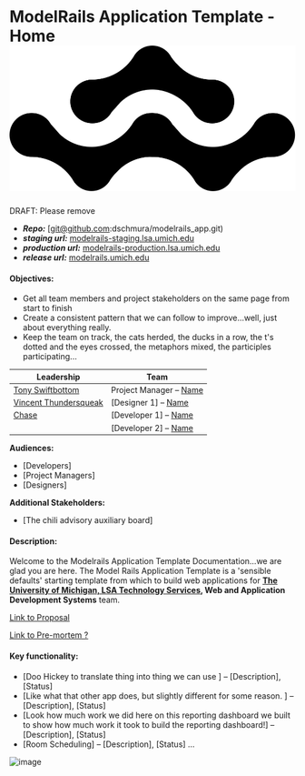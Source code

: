 # ModelRails Application Template - Home ![logo](https://raw.githubusercontent.com/dschmura/modelrails_app/main/app/assets/images/we_are_wads_mark.svg ':size=50 ') 

<div class="bg-red-700 text-red-50 pt-2 h-10 w-72 -rotate-45 text-center fixed  right-0 bottom-0 mb-32 -mr-14 z-50 shadow-2xl ">DRAFT: Please remove </div>

- ***Repo:*** [git@github.com:dschmura/modelrails_app.git)
- ***staging url:*** [modelrails-staging.lsa.umich.edu ](modelrails-staging.lsa.umich.edu )
- ***production url:*** [modelrails-production.lsa.umich.edu](modelrails-production.lsa.umich.edu) 
- ***release url:*** [modelrails.umich.edu](modelrails.umich.edu) 

#### Objectives:

- Get all team members and project stakeholders on the same page from start to finish
- Create a consistent pattern that we can follow to improve...well, just about everything really.
- Keep the team on track, the cats herded, the ducks in a row, the t's dotted and the eyes crossed, the metaphors mixed, the participles participating...

| **Leadership**                                 | **Team**                                   | 
|------------------------------------------------|--------------------------------------------|
| [Tony Swiftbottom](#)                          | Project Manager – [Name](#)                |
| [Vincent Thundersqueak](#)                     | [Designer 1] – [Name](#)                   |
| [Chase](#)                                     | [Developer 1] – [Name](#)                  |
|                                                | [Developer 2] – [Name](#)                   |


**Audiences:**
  - [Developers]
  - [Project Managers]
  - [Designers]

**Additional Stakeholders:**
  - [The chili advisory auxiliary board]

#### Description:

Welcome to the Modelrails Application Template Documentation...we are glad you are here. The Model Rails Application Template is a 'sensible defaults' starting template from which to build web applications for **[The University of Michigan, LSA Technology Services](https://lsa.umich.edu/technology-services), Web and Application Development Systems** team.

[Link to Proposal](https://imgs.xkcd.com/comics/five_years.png)

[Link to Pre-mortem ?](#)
<!-- ![image]( https://imgs.xkcd.com/comics/old_days_2.png ':size=800') -->


#### Key functionality:

- [Doo Hickey to translate thing into thing we can use ] – [Description], [Status]
- [Like what that other app does, but slightly different for some reason. ] – [Description], [Status]
- [Look how much work we did here on this reporting dashboard we built to show how much work it took to build the reporting dashboard!] – [Description], [Status]
- [Room Scheduling] – [Description], [Status] …

![image](https://imgs.xkcd.com/comics/code_quality.png ':size=700')
